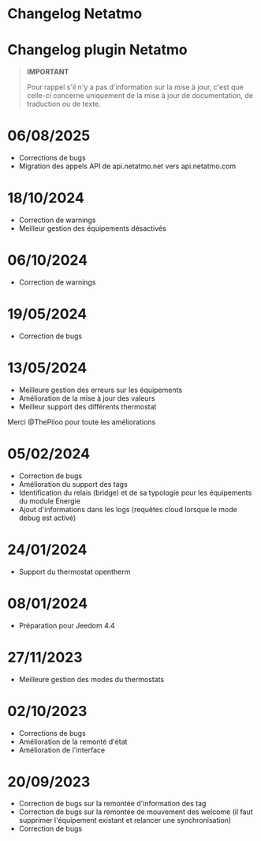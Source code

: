 # Changelog Netatmo

# Changelog plugin Netatmo

>**IMPORTANT**
>
>Pour rappel s'il n'y a pas d'information sur la mise à jour, c'est que celle-ci concerne uniquement de la mise à jour de documentation, de traduction ou de texte.

# 06/08/2025

- Corrections de bugs
- Migration des appels API de api.netatmo.net vers api.netatmo.com

# 18/10/2024

- Correction de warnings
- Meilleur gestion des équipements désactivés

# 06/10/2024

- Correction de warnings

# 19/05/2024

- Correction de bugs

# 13/05/2024

- Meilleure gestion des erreurs sur les équipements
- Amélioration de la mise à jour des valeurs
- Meilleur support des différents thermostat

Merci @ThePiloo pour toute les améliorations

# 05/02/2024

- Correction de bugs
- Amélioration du support des tags
- Identification du relais (bridge) et de sa typologie pour les équipements du module Energie
- Ajout d'informations dans les logs (requêtes cloud lorsque le mode debug est activé)

# 24/01/2024

- Support du thermostat opentherm

# 08/01/2024

- Préparation pour Jeedom 4.4

# 27/11/2023

- Meilleure gestion des modes du thermostats

# 02/10/2023

- Corrections de bugs
- Amélioration de la remonté d'état
- Amélioration de l'interface

# 20/09/2023

- Correction de bugs sur la remontée d'information des tag
- Correction de bugs sur la remontée de mouvement des welcome (il faut supprimer l'équipement existant et relancer une synchronisation)
- Correction de bugs
